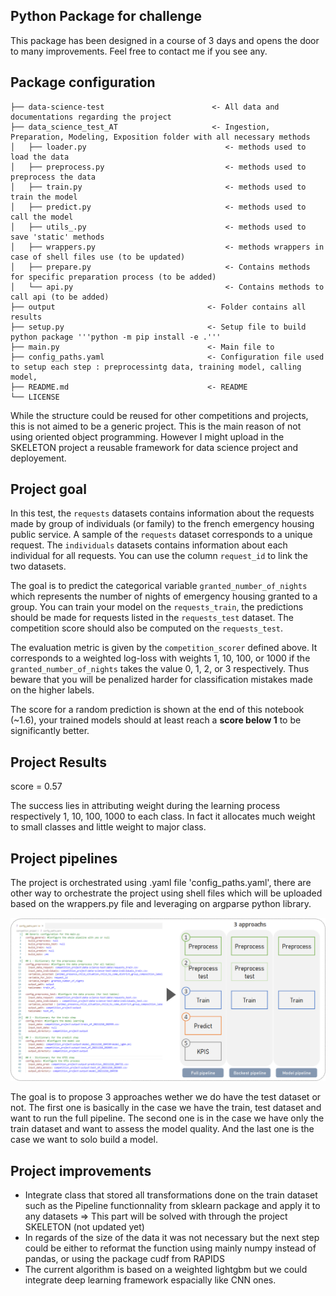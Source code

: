 ## Python Package for challenge ##
This package has been designed in a course of 3 days and opens the door to many improvements. 
Feel free to contact me if you see any.

## Package configuration
```
├── data-science-test                        <- All data and documentations regarding the project
├── data_science_test_AT                     <- Ingestion, Preparation, Modeling, Exposition folder with all necessary methods
│   ├── loader.py                               <- methods used to load the data 
│   ├── preprocess.py                           <- methods used to preprocess the data 
│   ├── train.py                                <- methods used to train the model
│   ├── predict.py                              <- methods used to call the model
│   ├── utils_.py                               <- methods used to save 'static' methods
│   ├── wrappers.py                             <- methods wrappers in case of shell files use (to be updated)
│   ├── prepare.py                              <- Contains methods for specific preparation process (to be added)
│   └── api.py                                  <- Contains methods to call api (to be added)
├── output                                  <- Folder contains all results
├── setup.py                                <- Setup file to build python package '''python -m pip install -e .'''
├── main.py                                 <- Main file to 
├── config_paths.yaml                       <- Configuration file used to setup each step : preprocessintg data, training model, calling model, 
├── README.md                               <- README
└── LICENSE
```
While the structure could be reused for other competitions and projects, this is not aimed to be a generic project. This is the main reason of not using oriented object programming.
However I might upload in the SKELETON project a reusable framework for data science project and deployement.

## Project goal

In this test, the `requests` datasets contains information about the requests made by group of individuals (or family) to the french emergency housing public service. A sample of the `requests` dataset corresponds to a unique request. The `individuals` datasets contains information about each individual for all requests.
You can use the column `request_id` to link the two datasets.

The goal is to predict the categorical variable `granted_number_of_nights` which represents the number of nights of emergency housing granted to a group. You can train your model on the `requests_train`, the predictions should be made for requests listed in the `requests_test` dataset. The competition score should also be computed on the `requests_test`.

The evaluation metric is given by the `competition_scorer` defined above. It corresponds to a weighted log-loss with weights 1, 10, 100, or 1000 if the `granted_number_of_nights` takes the value 0, 1, 2, or 3 respectively. Thus beware that you will be penalized harder for classification mistakes made on the higher labels.

The score for a random prediction is shown at the end of this notebook (~1.6), your trained models should at least reach a **score below 1** to be significantly better.

## Project Results 

score = 0.57

The success lies in attributing weight during the learning process respectively 1, 10, 100, 1000 to each class. In fact it allocates much weight to small classes and little weight to major class.

## Project pipelines
The project is orchestrated using .yaml file 'config_paths.yaml', there are other way to orchestrate the project using shell files which will be uploaded based on the wrappers.py file and leveraging on argparse python library.

![Project pipeline](./docs/data_science_pipes.png)

The goal is to propose 3 approaches wether we do have the test dataset or not.
The first one is basically in the case we have the train, test dataset and want to run the full pipeline. 
The second one is in the case we have only the train dataset and want to assess the model quality. 
And the last one is the case we want to solo build a model.

## Project improvements
* Integrate class that stored all transformations done on the train dataset such as the Pipeline functionnality from sklearn package and apply it to any datasets
=> This part will be solved with through the project SKELETON (not updated yet)
* In regards of the size of the data it was not necessary but the next step could be either to reformat the function using mainly numpy instead of pandas, or using the package cudf from RAPIDS
* The current algorithm is based on a weighted lightgbm but we could integrate deep learning framework espacially like CNN ones.



